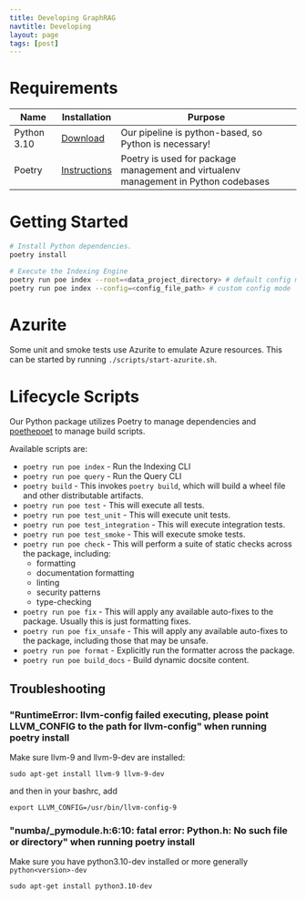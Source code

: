 ```yaml
---
title: Developing GraphRAG
navtitle: Developing
layout: page
tags: [post]
---
```


# Requirements

| Name | Installation | Purpose
--- | --- | ---
Python 3.10 | [Download](https://www.python.org/downloads/) | Our pipeline is python-based, so Python is necessary!
Poetry | [Instructions](https://python-poetry.org/docs/#installation) | Poetry is used for package management and virtualenv management in Python codebases

# Getting Started
```sh
# Install Python dependencies.
poetry install

# Execute the Indexing Engine
poetry run poe index --root=<data_project_directory> # default config mode
poetry run poe index --config=<config_file_path> # custom config mode
```

# Azurite
Some unit and smoke tests use Azurite to emulate Azure resources. This can be started by running `./scripts/start-azurite.sh`.


# Lifecycle Scripts
Our Python package utilizes Poetry to manage dependencies and [poethepoet](https://pypi.org/project/poethepoet/) to manage build scripts.

Available scripts are:

* `poetry run poe index` - Run the Indexing CLI
* `poetry run poe query` - Run the Query CLI
* `poetry build` - This invokes `poetry build`, which will build a wheel file and other distributable artifacts.
* `poetry run poe test` - This will execute all tests.
* `poetry run poe test_unit` - This will execute unit tests.
* `poetry run poe test_integration` - This will execute integration tests.
* `poetry run poe test_smoke` - This will execute smoke tests.
* `poetry run poe check` - This will perform a suite of static checks across the package, including:
  * formatting
  * documentation formatting
  * linting
  * security patterns
  * type-checking
* `poetry run poe fix` - This will apply any available auto-fixes to the package. Usually this is just formatting fixes.
* `poetry run poe fix_unsafe` - This will apply any available auto-fixes to the package, including those that may be unsafe.
* `poetry run poe format` - Explicitly run the formatter across the package.
* `poetry run poe build_docs` - Build dynamic docsite content.

## Troubleshooting
### "RuntimeError: llvm-config failed executing, please point LLVM_CONFIG to the path for llvm-config" when running poetry install
Make sure llvm-9 and llvm-9-dev are installed:

`sudo apt-get install llvm-9 llvm-9-dev`

and then in your bashrc, add

`export LLVM_CONFIG=/usr/bin/llvm-config-9`

### "numba/_pymodule.h:6:10: fatal error: Python.h: No such file or directory" when running poetry install

Make sure you have python3.10-dev installed or more generally `python<version>-dev`

`sudo apt-get install python3.10-dev`